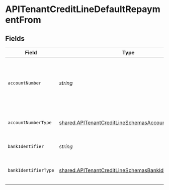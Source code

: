 # APITenantCreditLineDefaultRepaymentFrom


## Fields

| Field                                                                                                                      | Type                                                                                                                       | Required                                                                                                                   | Description                                                                                                                |
| -------------------------------------------------------------------------------------------------------------------------- | -------------------------------------------------------------------------------------------------------------------------- | -------------------------------------------------------------------------------------------------------------------------- | -------------------------------------------------------------------------------------------------------------------------- |
| `accountNumber`                                                                                                            | *string*                                                                                                                   | :heavy_check_mark:                                                                                                         | The account identifier. Only IBANs are supported at the moment.                                                            |
| `accountNumberType`                                                                                                        | [shared.APITenantCreditLineSchemasAccountNumberType](../../models/shared/apitenantcreditlineschemasaccountnumbertype.md)   | :heavy_check_mark:                                                                                                         | The type of account number (e.g. IBAN).                                                                                    |
| `bankIdentifier`                                                                                                           | *string*                                                                                                                   | :heavy_check_mark:                                                                                                         | The identifier of the bank.                                                                                                |
| `bankIdentifierType`                                                                                                       | [shared.APITenantCreditLineSchemasBankIdentifierType](../../models/shared/apitenantcreditlineschemasbankidentifiertype.md) | :heavy_check_mark:                                                                                                         | The type of bank identifier (e.g. BIC).                                                                                    |